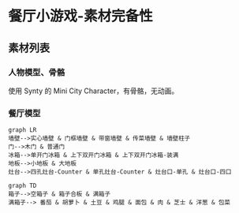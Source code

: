 # 餐厅小游戏-素材完备性

## 素材列表

### 人物模型、骨骼

使用 Synty 的 Mini City Character，有骨骼，无动画。

### 餐厅模型

```mermaid
graph LR
墙壁-->实心墙壁 & 门框墙壁 & 带窗墙壁 & 传菜墙壁 & 墙壁柱子
门-->木门 & 普通门
冰箱-->单开门冰箱 & 上下双开门冰箱 & 上下双开门冰箱-装满
地板-->小地板 & 大地板
灶台-->四孔灶台-Counter & 单孔灶台-Counter & 灶台口-单孔 & 灶台口-四口
```

```mermaid
graph TD
箱子-->空箱子 & 箱子合板 & 满箱子
满箱子--> 番茄 & 胡萝卜 & 土豆 & 鸡腿 & 面包 & 肉 & 芝士 & 洋葱 & 包菜
```
